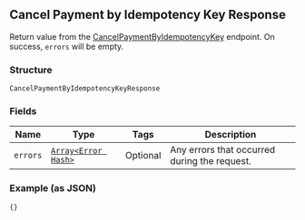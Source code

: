 ## Cancel Payment by Idempotency Key Response

Return value from the [CancelPaymentByIdempotencyKey](/doc/payments.md#cancelpaymentbyidempotencykey) endpoint.  On success,
`errors` will be empty.

### Structure

`CancelPaymentByIdempotencyKeyResponse`

### Fields

| Name | Type | Tags | Description |
|  --- | --- | --- | --- |
| `errors` | [`Array<Error Hash>`](/doc/models/error.md) | Optional | Any errors that occurred during the request. |

### Example (as JSON)

```json
{}
```


